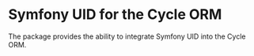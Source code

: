 Symfony UID for the Cycle ORM
=================

The package provides the ability to integrate Symfony UID into the Cycle ORM. 

